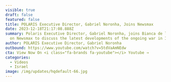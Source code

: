 ```yaml
---
visible: true
draft: false
featured: false
title: POLARIS Executive Director, Gabriel Noronha, Joins Newsmax
date: 2023-12-18T21:17:08.888Z
summary: Polaris Executive Director, Gabriel Noronha, joins Bianca de la Garza
  on Newsmax to discuss the latest developments of the ongoing war in Israel.
author: POLARIS Executive Director, Gabriel Noronha
outbound: https://www.youtube.com/watch?v=5tdVaAmNEdw
cta: View Now On <i class="fa-brands fa-youtube"></i> Youtube →
categories:
  - Videos
  - Israel
image: /img/updates/hqdefault-66.jpg
---
```

